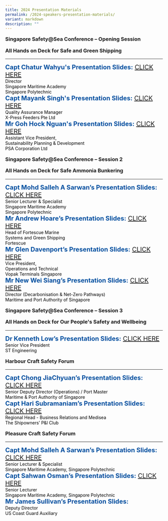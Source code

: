 ```yaml
---
title: 2024 Presentation Materials
permalink: /2024-speakers-presentation-materials/
variant: markdown
description: ""
---
```

<div>
  <h3>Singapore Safety@Sea Conference – Opening Session</h3>
	<h3>All Hands on Deck for Safe and Green Shipping</h3>
</div>
<div class="mb-5 pb-5">
<hr class="my-5">	
<div class="speaker-name text-ellipsis"><strong class="mr-5">Capt Chatur Wahyu's Presentation Slides:</strong> 
	<a href="/files/Presentation 2024/Opening Session/Capt Chatur Wahyu_s Presentation Slides.pdf" target="_new" class="ml-5">CLICK HERE <i class="sgds-icon sgds-icon-arrow-right is-size-4 ml-3"></i></a>	</div>
<div class="text-ellipsis speaker-position">Director<br>Singapore Maritime Academy</div>
<div class="text-ellipsis speaker-company mb-3">Singapore Polytechnic</div>

<div class="speaker-name text-ellipsis"><strong class="mr-5">Capt Mayank Singh's Presentation Slides:</strong> 
	<a href="/files/Presentation 2024/Opening Session/Capt Mayank Singh_s Presentation Slides.pdf" target="_new" class="ml-5">CLICK HERE <i class="sgds-icon sgds-icon-arrow-right is-size-4 ml-3"></i></a>	</div>
<div class="text-ellipsis speaker-position">Quality Assurance Manager</div>
<div class="text-ellipsis speaker-company mb-3">X-Press Feeders Pte Ltd</div>

<div class="speaker-name text-ellipsis"><strong class="mr-5">Mr Goh Hock Nguan's Presentation Slides:</strong> 
	<a href="/files/Presentation 2024/Opening Session/Mr Hock Nguan_s Presentation Slides.pdf" target="_new" class="ml-5">CLICK HERE <i class="sgds-icon sgds-icon-arrow-right is-size-4 ml-3"></i></a>	</div>
<div class="text-ellipsis speaker-position">Assistant Vice President, <br> Sustainability Planning & Development</div>
<div class="text-ellipsis speaker-company mb-3">PSA Corporation Ltd</div>

</div>

<div>
  <h3>Singapore Safety@Sea Conference – Session 2</h3>
	<h3>All Hands on Deck for Safe Ammonia Bunkering</h3>
</div>
<div class="mb-5 pb-5">
<hr class="my-5">	
<div class="speaker-name text-ellipsis"><strong class="mr-5">Capt Mohd Salleh A Sarwan’s Presentation Slides:</strong> 
	<a href="/files/Presentation 2024/Session 2/Capt Mohd Salleh A Sarwan_s Presentation Slides.pdf" target="_new" class="ml-5">CLICK HERE <i class="sgds-icon sgds-icon-arrow-right is-size-4 ml-3"></i></a>	</div>
<div class="text-ellipsis speaker-position">Senior Lecturer & Specialist<br>Singapore Maritime Academy</div>
<div class="text-ellipsis speaker-company mb-3">Singapore Polytechnic</div>

	
<div class="speaker-name text-ellipsis"><strong class="mr-5">Mr Andrew Hoare’s Presentation Slides:</strong> 
	<a href="/files/Presentation 2024/Session 2/Mr Andrew Hoare_s Presentation Slides.pdf" target="_new" class="ml-5">CLICK HERE <i class="sgds-icon sgds-icon-arrow-right is-size-4 ml-3"></i></a>	</div>
<div class="text-ellipsis speaker-position">Head of Fortescue Marine<br>Systems and Green Shipping</div>
<div class="text-ellipsis speaker-company mb-3">Fortescue</div>
	
<div class="speaker-name text-ellipsis mt-3"><strong class="mr-5">Mr Glen Davenport’s Presentation Slides:</strong> 
	<a href="/files/Presentation 2024/Session 2/Mr Glen Davenport_s Presentation Slides.pdf" target="_new" class="ml-5">CLICK HERE <i class="sgds-icon sgds-icon-arrow-right is-size-4 ml-3"></i></a>	</div>
<div class="text-ellipsis speaker-position">Vice President,<br>Operations and Technical</div>
<div class="text-ellipsis speaker-company mb-3">Vopak Terminals Singapore</div>

<div class="speaker-name text-ellipsis"><strong class="mr-5">Mr New Wei Siang’s Presentation Slides:</strong> 
	<a href="/files/Presentation 2024/Session 2/Mr New Wei Siang_s Presentation Slides.pdf" target="_new" class="ml-5">CLICK HERE <i class="sgds-icon sgds-icon-arrow-right is-size-4 ml-3"></i></a>	</div>
<div class="text-ellipsis speaker-position">Director (Decarbonisation & Net-Zero Pathways)</div>
<div class="text-ellipsis speaker-company mb-3">Maritime and Port Authority of Singapore</div>

</div>

<div>
  <h3>Singapore Safety@Sea Conference – Session 3</h3>
	<h3>All Hands on Deck for Our People's Safety and Wellbeing</h3>
</div>
<div class="mb-5 pb-5">
<hr class="my-5">	
<div class="speaker-name text-ellipsis"><strong class="mr-5">Dr Kenneth Low’s Presentation Slides:</strong> 
	<a href="/files/Presentation 2024/Session 3/Dr Kenneth Low_s Presentation Slide.pptx.pdf" target="_new" class="ml-5">CLICK HERE <i class="sgds-icon sgds-icon-arrow-right is-size-4 ml-3"></i></a>	</div>
<div class="text-ellipsis speaker-position">Senior Vice President</div>
<div class="text-ellipsis speaker-company mb-3">ST Engineering</div>
</div>

<div>
  <h3>Harbour Craft Safety Forum</h3>
</div>
<div class="mb-5 pb-5">
<hr class="my-5">	
<div class="speaker-name text-ellipsis"><strong class="mr-5">Capt Chong JiaChyuan’s Presentation Slides:</strong> 
	<a href="/files/Presentation 2024/Harbour Craft/Capt Chong Jia Chyuan's Presentation Slides.pdf" target="_new" class="ml-5">CLICK HERE <i class="sgds-icon sgds-icon-arrow-right is-size-4 ml-3"></i></a>	</div>
<div class="text-ellipsis speaker-position">Senior Deputy Director (Operations) / Port Master</div>
<div class="text-ellipsis speaker-company mb-3">Maritime & Port Authority of Singapore</div>

 <div class="speaker-name text-ellipsis"><strong class="mr-5">Capt Hari Subramaniam’s Presentation Slides:</strong> 
	<a href="/files/Presentation 2024/Harbour Craft/Capt Hari Subramaniam_s Presentation Slides​​​​.pdf" target="_new" class="ml-5">CLICK HERE <i class="sgds-icon sgds-icon-arrow-right is-size-4 ml-3"></i></a>	</div>
<div class="text-ellipsis speaker-position">Regional Head - Business Relations and Medisea</div>
<div class="text-ellipsis speaker-company mb-3">The Shipowners’ P&I Club</div>
</div>

<div>
  <h3>Pleasure Craft Safety Forum</h3>
</div>
<div class="mb-5 pb-5">
<hr class="my-5">	
<div class="speaker-name text-ellipsis"><strong class="mr-5">Capt Mohd Salleh A Sarwan’s Presentation Slides:</strong> 
	<a href="/files/Presentation 2024/Pleasure Craft/Capt Mohd Salleh A Sarwan_s Presentation Slide.pdf" target="_new" class="ml-5">CLICK HERE <i class="sgds-icon sgds-icon-arrow-right is-size-4 ml-3"></i></a>	</div>
<div class="text-ellipsis speaker-position">Senior Lecturer & Specialist</div>
<div class="text-ellipsis speaker-company mb-3">Singapore Maritime Academy, Singapore Polytechnic</div>

 <div class="speaker-name text-ellipsis"><strong class="mr-5">Capt Sahwan Osman’s Presentation Slides:</strong> 
	<a href="/files/Presentation 2024/Pleasure Craft/Capt Sahwan Osman_s Presentation Slides.pdf" target="_new" class="ml-5">CLICK HERE <i class="sgds-icon sgds-icon-arrow-right is-size-4 ml-3"></i></a>	</div>
<div class="text-ellipsis speaker-position">Senior Lecturer</div>
<div class="text-ellipsis speaker-company mb-3">Singapore Maritime Academy, Singapore Polytechnic</div>

 <div class="speaker-name text-ellipsis"><strong class="mr-5">Mr James Sullivan’s Presentation Slides:</strong> 
		</div>
<div class="text-ellipsis speaker-position">Deputy Director</div>
<div class="text-ellipsis speaker-company mb-3">US Coast Guard Auxiliary</div>
</div>

<style type="text/css"> 
.is-left{
text-align: left;
}
.bg-light {
background-color: #fff !important;
box-shadow: 5px 0 6px -4px rgb(195 195 195 / 80%), -5px 0 6px -4px rgb(195 195 195 / 80%);
}
.p-4 {
padding: 1.5rem!important;
}
.speaker-role small{
font-size: 11px;
text-transform: capitalize;
}
.speaker-name {
font-size: 1.25rem;
}
.text-ellipsis {
/* white-space: nowrap; */
color: #000;
overflow: hidden;
text-overflow: ellipsis;
}
.font {
font-size: 14px;
}
h4{
font-weight: 500; 
color: #337B9A !important;
}
.content a { text-decoration: none;  font-size:16px; }
.speaker-name{  color: #004f9f;}
.content strong{ color: #004f9f;}
h3{ margin-top:1rem !important;}
.text-red{color:red;}
</style>

